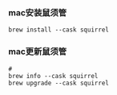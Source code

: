 ### mac安装鼠须管
```shell
brew install --cask squirrel
```
### mac更新鼠须管
```shell
# 
brew info --cask squirrel
brew upgrade --cask squirrel
```
